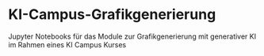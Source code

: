 # KI-Campus-Grafikgenerierung
Jupyter Notebooks für das Module zur Grafikgenerierung mit generativer KI im Rahmen eines KI Campus Kurses
